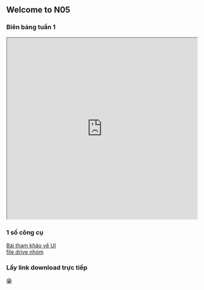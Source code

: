 ## Welcome to N05

### Biên bảng tuần 1  

<iframe src="https://drive.google.com/file/d/1ycygqiCTxkpQvweZ7oYCClfMcs3ktufv/preview" width="100%" height="480" allow="autoplay"></iframe>

### 1 số công cụ
[Bài tham khảo về UI](https://mona.media/thiet-ke-ux-ui/)  
[file drive nhóm](https://drive.google.com/drive/folders/1opWsqdcC0u0JIWPV04p15eFuq5vF0WuD?usp=sharing)

### Lấy link download trực tiếp
[😁](https://sites.google.com/site/gdocs2direct/)

